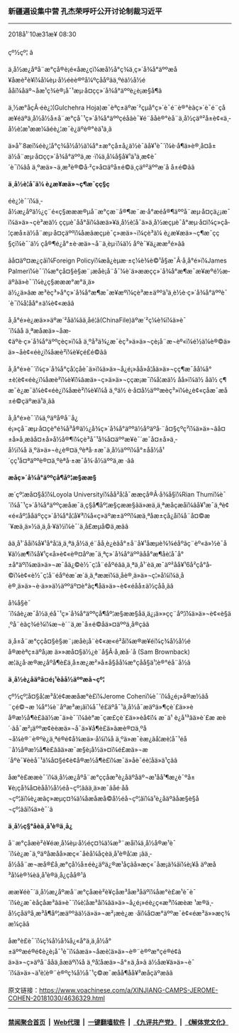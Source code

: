 ### 新疆遍设集中营 孔杰荣呼吁公开讨论制裁习近平 
------------------------

<div class="published">
 <span class="date" title="ä¸­å½æ¶é´">
  <time datetime="2018-10-31T08:30:21+08:00">
   2018å¹´10æ31æ¥ 08:30
  </time>
 </span>
</div>
<br/>
<div class="wsw">
 <span class="dateline">
  çº½çº¦ â
 </span>
 <p>
  ä¸­å½æ¿åºå¨æ°çå®è¡é«åæ¿ç­ï¼æå½å°ç¾ä¸ç»´å¾å°äººæå¥åæè²è¥ï¼å¼èµ·å½éèè®ºå¼ºçååºãä¸ºéä½å½éååï¼åäº¬åæ¹ç¾è®¡å¯¹æµ·å¤çç»´å¾å°äººè¿è¡æ§å¶ã
 </p>
 <p>
  ä¸½æ°åç­Â·éè¿¦(Gulchehra Hoja)æ¯èªç±äºæ´²çµå°ç»´è¯­é¨è®°èãç»´è¯­é¨çåæ¥éäºä¸­å½å½å±å¨æ°çå¯¹ç»´å¾å°äººçéåãè¯¥é¨ååè®°èå¨ä¸­å½çäº²å±è¢«ä¸­å½è­¦æ¹ææ¼ãéè¿¦æ¯è¿äºè®°èä¹ä¸ã
 </p>
 <p>
  ä»å¹´8æï¼éè¿¦å°ç¾å½å½ä¼å°±æ°çå±å¿ä½è¯ãå¥¹è¯´ï¼è·å¶ä»è®¸å¤å±ä½å¨æµ·å¤çç»´å¾å°äººä¸æ ·ï¼ä¸å¼å§å¥¹ä¹ä¸æ¢è¯´è¯ï¼âå ä¸ºæä»¬ä¸æ³è®©å·²ç»å¤äºå±é©ä¸­çäº²äººæ´å å±é©ãâ
 </p>
 <p>
  <strong>
   ä¸­å½è­¦å¯ä¼ è¿æ¥æä»¬ç¶æ¯çç§ç
  </strong>
 </p>
 <p>
  éè¿¦è¯´ï¼ä¸­å½æ¿åºä½¿ç¨é«ç§æææ®µå¨æ°çæ¨å®¶æ¨æ·å°æéå®¶äººå¨æµ·å¤çä¿¡æ¯ï¼ä»ä»¬çè³æä½ ççµè¯åå°åï¼âæä»¥ä¸­å½è­¦å¯ä»ä¸­å½æçµè¯å°æµ·å¤ï¼ç»çå­¦çæå±ä½å¨æµ·å¤çäººï¼åæãæçµè¯ç»æä»¬ï¼çè³ä¼ è¿æ¥æä»¬ç¶æ¯çç§çï¼è¯´ä½ çå®¶é¿å°±è·æä»¬å¨ä¸èµ·ï¼ä½ åºè¯¥ä¿ææ²é»ãâ
 </p>
 <p>
  ãå¤äº¤æ¿ç­ãï¼Foreign Policyï¼æå¿èµæ·±ç¼è¾è©¹å§æ¯Â·å¸å°é»ï¼James Palmerï¼è¯´ï¼æ°çå¤§è§æ¨¡æåè¡å¨å¯¼è´ä»ææçç»´å¾å°æ¶æ¯æ¥æºé½æ­äºãä»è¯´ï¼è¿ç§æææ°æ°ä¸ä»ä½¿ä»âæ æ³èç³»å°ç»´å¾å°æ¶æ¯æ¥æºï¼çè³æ±äººä¹ä¸è½è·ç»´å¾å°äººè¯´è¯ï¼å¦åå°±ä¼è¢«æãâ
 </p>
 <p>
  å¸å°é»è¿æä»»äºæ´²åä¼ãä¸­åé¦ã(ChinaFile)äºæ´²ç¼è¾ï¼ä»è¯´ï¼âå ä¸ªæåæä»¬åæ­¢äºè·ç»´å¾å°äººçèç»ï¼å ä¸ºå³ä¾¿æ¯èç³»ä»ä»¬çè¡å¨æ¬èº«ï¼é½ä¼è®©ä»ä»¬åè¢«éè¿ï¼åæè²ï¼è¥çé£é©ãâ
 </p>
 <p>
  å¸å°é»è¯´ï¼ç»´å¾å°çå­¦çåè¯ä»ï¼ä»ä»¬å¿é¡»åå»å¦åä»ä»¬çç¶æ¯åå¼å°±è¦è¢«éè¿ï¼åæè²ï¼è¥ï¼âæä»¬ç»ä»ä»¬çç­æ¡æ¯ï¼å¦æä½ åå»ï¼ä½ åä½ ç¶æ¯è¿æ¯ä¼è¢«éè¿ï¼åæè²ï¼è¥ï¼å ä¸ºä½ è·å¤å½äººæèç³»ï¼è¿è¢«çåæ¯æå±é©çäºæä¹ä¸ãâ
 </p>
 <p>
  å¸å°é»è¯´ï¼ä¸ºäºå®å¨å¿é¡»çå¨æµ·å¤çè°é¾å³å®ä½¿å¾ç»´å¾å°äººä½åºäºå·¨å¤§çºç²ï¼ä»ä»¬âå¤±å»å¸æãå¤±å»å½å®¶ï¼çè³å¯¹å¾å¤äººæ¥è¯´æ¯å¤±å»ä¸­å½ï¼å ä¸ºä»ä»¬è¿è®¤ä¸ºèªå·±æ¯ä¸­å½äººï¼å°±åå½å¹´çç¹å¤ªäººè®¤ä¸ºèªå·±æ¯å¾·å½äººä¸æ ·ãâ
 </p>
 <p>
  <strong>
   æåç»´å¾å°äººçå¶åº¦æ§ææ§
  </strong>
 </p>
 <p>
  æ´çº¦æå¤§å­¦ï¼Loyola Universityï¼åå²å­¦å¯ææçå®Â·å¾å§ï¼Rian Thumï¼è¯´ï¼å¯¹ç»´å¾å°äººçæåæ¯ä¸ç§å¶åº¦æ§çææ§ãä»æä¸ä¸ªæåçæåï¼âå¥¹æ¯ä¸ªè¢«é«åº¦ååäºçç»´å¾å°å¦å¥³ï¼å«ç»äºæ±äººï¼æä¸ªåæ±çå¿å­ï¼å¨å¤©æ´¥æä¸ä»½ä¸ä¸å·¥ä½ï¼è¯´ä¸å£æµå©ä¸­æãâ
 </p>
 <p>
  âä¸å¹´ååï¼å¥¹å°å¦ä¸ä¸ªä¸­å½ä¸é¨åå¸è¿èãå°±å¨å¥¹åæµè¾¾éåºãç¨èº«ä»½è¯å¥ä½æ¶ï¼å¥¹ç«å»è¢«è®¤åºæ¯ä¸ªç»´å¾å°äººãåå°æ¶åè­¦å¯å°±å°äºï¼æä»ä»¬æ¯å­ä¿©è½¯ç¦å¨éåºéãä¸ä¸ªä¸­å¹´èä¸æ¯äº²åå¥¹6å²çå°å­©ï¼è¢«è½¯ç¦å¨éåºéæ´æ´ä¸ä¸ªææï¼ä¸åè®¸ä»ä»¬ç¦»å¼ï¼ä¸åè®¸ä»ä»¬è·ä»»ä½äººäº¤è°ãç¶åä»ä»¬è¢«éåå±ä½çåå¸ãâ
 </p>
 <p>
  å¾å§è¯´ï¼âè¿æ¯å½ä¸éå¯¹ç»´å¾å°äººçå¶åº¦æ§ææ§åä¸ä¿¡ä»»çç¨åº¦ï¼ä»ä»¬è¢«è§ä¸ºå¨èãç¾é¾ï¼æ¬è´¨ä¸æ¯å±é©åä»¤äººä¸å®çãâ
 </p>
 <p>
  ä¸­å±å¨æ°ççå¤§è§æ¨¡æåè¡å¨è¢«æ«é²åï¼æ®æ¥éï¼ç¾å½å½éå®æèªç±äºå¡æ ä»»æå¤§ä½¿è¨å§Â·å¸æå·´å (Sam Brownback) æ¦ä¿å·æ®æ¿åºå¶è£ä¸­å±æ¿æ²»å±å§åå¼æ°çåå§ä¹¦è®°éå¨å½ã
 </p>
 <p>
  <strong>
   ä¸­å½è¿åäºå¤é¡¹èåå½äººæå¬çº¦
  </strong>
 </p>
 <p>
  çº½çº¦å¤§å­¦æ³å­¦é¢ææå­æ°è£ï¼Jerome Cohenï¼è¯´ï¼å¿é¡»å®æ½ãå¨çé©¬æ ¼å°¼è¨åºæ³æ¡ãï¼å¯¹é£äºå¯¹ä¸­å½å¯æäºä»¶çè´£ä»»èå®æ½å¶è£ãä½æ¯ä»è¯´ï¼âè°æ¯çæ­£çè´£ä»»èå¢ï¼ æ¯ä¹ è¿å¹³ãä»è´£æ æè´·ãå¯æ²¡äººæ¢èèæä»¬å¯ä»¥å¶è£ä»ãæè®¤ä¸ºå¬å¼è®¨è®ºè¿ä¸ªé®é¢å¾æä»·å¼ï¼å ä¸ºä»æ¯èæ¿ãå¦æè¦å¯¹éå¨å½å®æ½å¶è£ââä»æ¯æ§è¡å½ä»¤ï¼é£æä»¬æ´åºè¯¥èèå¯¹ä¼å¤§é¢è¢å®æ½å¶è£ï¼æ¯ä»åè¯éè¦åä»ä¹çãâ
 </p>
 <p>
  å­æ°è£ææè¯´ï¼ä¸­å½æ¿åºå¨æ°ççåæ³è¿åäºåäº¬æ¹åå¹¶æ¿è¯ºå±¥è¡çå¾å¤èåå½å½éå¬çº¦ãâä¸ä»æ¯ãåé·åå¬çº¦ãï¼è¿æãç»æµç¤¾ä¼åæåæå©å½éå¬çº¦ãï¼ä¹è¿åäºãåæ­§è§å¬çº¦ãâï¼ä»è¯´ã
 </p>
 <p>
  <strong>
   ä¸­å½ç§°åèä¸å¹è®­ä¸­å¿
  </strong>
 </p>
 <p>
  å¨æ°çåæè²è¥éæ¸å¼èµ·å½éç¤¾ä¼æ³¨æåï¼ä¸­å½å®æ¹è¯´ï¼è¿æ¯ä¸ºäºåæåå»æç«¯åèå¼åçèä¸å¹è®­å­¦æ ¡ãä¸­å½åå¨æ¬æå®£å¸æ°çå½å±éè¿äºä¿®æ¹åçãå»æç«¯åæ¡ä¾ãï¼è¡¥å äºæå³å¼è®¾èä¸å¹è®­ä¸­å¿çåå®¹ã
 </p>
 <p>
  ææ¥éè¯´ä¸­å½æ¿åºæå¨æ°çåæè²è¥çåæ³åæ³åäºï¼å­æ°è£æ¹è¯è¯´ï¼è¿æ¯èåçåæ³ãä»è¯´ï¼è¦åæ³åï¼âä»ä»¬å¿é¡»éè¿ç«æ³ï¼æèæ ¹æ®ä¸­å½çåäºå¸æ³å¶åº¦æäººãä½ä»ä»¬æ²¡æè¿æ ·åï¼å¤æ°äººæ¯è¢«éæ³ä»»æç¾æ¼çãâ
 </p>
 <p>
  å­æ°è£è¯´ï¼ç¾å½å¾å¿«å°ä¸ä¸­å½å°±äººæé®é¢è¿è¡å¯¹è¯ï¼âæä»¬åæè¦ä»ä»¬è®¨è®ºæ°çé®é¢ã ä»ä»¬ç»äºå¨ååä¸åæäºï¼å ä¸ºå¦åæä»¬å°±ä¸å»ã ä½åæ¥ä»ä»¬è¯´ï¼ä»ä»¬ä¹è¦è®¨è®ºç¾å½å¯¹ç©æ¯æåå¶å­å¥³æåçäºæãâ
 </p>
</div>

原文链接：https://www.voachinese.com/a/XINJIANG-CAMPS-JEROME-COHEN-20181030/4636329.html


------------------------
#### [禁闻聚合首页](https://github.com/gfw-breaker/banned-news/blob/master/README.md) &nbsp;|&nbsp; [Web代理](https://github.com/gfw-breaker/open-proxy/blob/master/README.md) &nbsp;|&nbsp;  [一键翻墙软件](https://github.com/gfw-breaker/nogfw/blob/master/README.md) &nbsp;|&nbsp; [《九评共产党》](https://github.com/gfw-breaker/9ping.md/blob/master/README.md#九评之一评共产党是什么) &nbsp;|&nbsp; [《解体党文化》](https://github.com/gfw-breaker/jtdwh.md/blob/master/README.md#绪论)